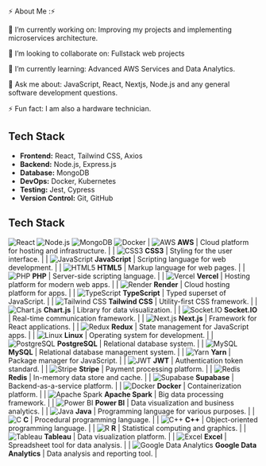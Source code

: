 ⚡ About Me :⚡

🔭 I’m currently working on:
Improving my projects and implementing microservices architecture.

👯 I’m looking to collaborate on:
Fullstack web projects

🌱 I’m currently learning:
Advanced AWS Services and Data Analytics.

💬 Ask me about:
JavaScript, React, Nextjs, Node.js and any general software development questions.

⚡ Fun fact:
I am also a hardware technician.


## Tech Stack

- **Frontend:** React, Tailwind CSS, Axios
- **Backend:** Node.js, Express.js
- **Database:** MongoDB
- **DevOps:** Docker, Kubernetes
- **Testing:** Jest, Cypress
- **Version Control:** Git, GitHub


## Tech Stack

![React](https://img.shields.io/badge/React-20232A?style=for-the-badge&logo=react&logoColor=61DAFB)
![Node.js](https://img.shields.io/badge/Node.js-339933?style=for-the-badge&logo=nodedotjs&logoColor=white)
![MongoDB](https://img.shields.io/badge/MongoDB-4EA94B?style=for-the-badge&logo=mongodb&logoColor=white)
![Docker](https://img.shields.io/badge/Docker-2496ED?style=for-the-badge&logo=docker&logoColor=white)
| ![AWS](https://img.shields.io/badge/AWS-%23FF9900.svg?style=for-the-badge&logo=amazonaws&logoColor=white) **AWS**               | Cloud platform for hosting and infrastructure. |
| ![CSS3](https://img.shields.io/badge/CSS3-%231572B6.svg?style=for-the-badge&logo=css3&logoColor=white) **CSS3**           | Styling for the user interface.             |
| ![JavaScript](https://img.shields.io/badge/JavaScript-%23F7DF1E.svg?style=for-the-badge&logo=javascript&logoColor=black) **JavaScript**   | Scripting language for web development.     |
| ![HTML5](https://img.shields.io/badge/HTML5-%23E34F26.svg?style=for-the-badge&logo=html5&logoColor=white) **HTML5**       | Markup language for web pages.              |
| ![PHP](https://img.shields.io/badge/PHP-%23777BB4.svg?style=for-the-badge&logo=php&logoColor=white) **PHP**               | Server-side scripting language.             |
| ![Vercel](https://img.shields.io/badge/Vercel-%23000000.svg?style=for-the-badge&logo=vercel&logoColor=white) **Vercel**   | Hosting platform for modern web apps.       |
| ![Render](https://img.shields.io/badge/Render-%230000FF.svg?style=for-the-badge&logo=render&logoColor=white) **Render**   | Cloud hosting platform for apps.            |
| ![TypeScript](https://img.shields.io/badge/TypeScript-%23007ACC.svg?style=for-the-badge&logo=typescript&logoColor=white) **TypeScript** | Typed superset of JavaScript.               |
| ![Tailwind CSS](https://img.shields.io/badge/Tailwind%20CSS-%2306B6D4.svg?style=for-the-badge&logo=tailwindcss&logoColor=white) **Tailwind CSS** | Utility-first CSS framework.               |
| ![Chart.js](https://img.shields.io/badge/Chart.js-%23FF6384.svg?style=for-the-badge&logo=chartdotjs&logoColor=white) **Chart.js**              | Library for data visualization.             |
| ![Socket.IO](https://img.shields.io/badge/Socket.IO-%23010101.svg?style=for-the-badge&logo=socketdotio&logoColor=white) **Socket.IO** | Real-time communication framework.         |
| ![Next.js](https://img.shields.io/badge/Next.js-%23000000.svg?style=for-the-badge&logo=nextdotjs&logoColor=white) **Next.js** | Framework for React applications.           |
| ![Redux](https://img.shields.io/badge/Redux-%23764ABC.svg?style=for-the-badge&logo=redux&logoColor=white) **Redux**       | State management for JavaScript apps.       |
| ![Linux](https://img.shields.io/badge/Linux-%23FCC624.svg?style=for-the-badge&logo=linux&logoColor=black) **Linux**       | Operating system for development.           |
| ![PostgreSQL](https://img.shields.io/badge/PostgreSQL-%23336791.svg?style=for-the-badge&logo=postgresql&logoColor=white) **PostgreSQL** | Relational database system.                |
| ![MySQL](https://img.shields.io/badge/MySQL-%234479A1.svg?style=for-the-badge&logo=mysql&logoColor=white) **MySQL**       | Relational database management system.      |
| ![Yarn](https://img.shields.io/badge/Yarn-%232C8EBB.svg?style=for-the-badge&logo=yarn&logoColor=white) **Yarn**           | Package manager for JavaScript.             |
| ![JWT](https://img.shields.io/badge/JWT-%2300B0FF.svg?style=for-the-badge&logo=jsonwebtokens&logoColor=white) **JWT**                            | Authentication token standard.              |
| ![Stripe](https://img.shields.io/badge/Stripe-%23646EFB.svg?style=for-the-badge&logo=stripe&logoColor=white) **Stripe**   | Payment processing platform.                |
| ![Redis](https://img.shields.io/badge/Redis-%23DC382D.svg?style=for-the-badge&logo=redis&logoColor=white) **Redis**       | In-memory data store and cache.             |
| ![Supabase](https://img.shields.io/badge/Supabase-%2300A79B.svg?style=for-the-badge&logo=supabase&logoColor=white) **Supabase** | Backend-as-a-service platform.              |
| ![Docker](https://img.shields.io/badge/Docker-%232496ED.svg?style=for-the-badge&logo=docker&logoColor=white) **Docker**   | Containerization platform.                  |
| ![Apache Spark](https://img.shields.io/badge/Apache%20Spark-%23E25A1C.svg?style=for-the-badge&logo=apachespark&logoColor=white) **Apache Spark** | Big data processing framework.            |
| ![Power BI](https://img.shields.io/badge/Power%20BI-%23F2C811.svg?style=for-the-badge&logo=powerbi&logoColor=black) **Power BI**   | Data visualization and business analytics.  |
| ![Java](https://img.shields.io/badge/Java-%23ED8B00.svg?style=for-the-badge&logo=java&logoColor=white) **Java**           | Programming language for various purposes.  |
| ![C](https://img.shields.io/badge/C-%2300599C.svg?style=for-the-badge&logo=c&logoColor=white) **C**                      | Procedural programming language.            |
| ![C++](https://img.shields.io/badge/C++-%2300599C.svg?style=for-the-badge&logo=cplusplus&logoColor=white) **C++**   | Object-oriented programming language.       |
| ![R](https://img.shields.io/badge/R-%23276DC3.svg?style=for-the-badge&logo=r&logoColor=white) **R**                      | Statistical computing and graphics.         |
| ![Tableau](https://img.shields.io/badge/Tableau-%23E97627.svg?style=for-the-badge&logo=tableau&logoColor=white) **Tableau**           | Data visualization platform.                |
| ![Excel](https://img.shields.io/badge/Excel-%230078D4.svg?style=for-the-badge&logo=microsoftexcel&logoColor=white) **Excel**       | Spreadsheet tool for data analysis.         |
| ![Google Data Analytics](https://img.shields.io/badge/Google%20Data%20Analytics-%234285F4.svg?style=for-the-badge&logo=googleanalytics&logoColor=white) **Google Data Analytics** | Data analysis and reporting tool.         |
